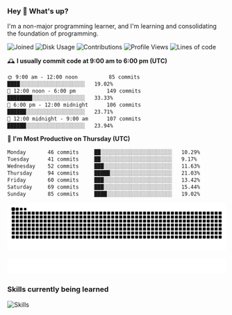 ### Hey :wave: What's up?

I'm a non-major programming learner, and I'm learning and consolidating the foundation of programming.

<!--START_SECTION:waka-->
![Joined](http://img.shields.io/badge/Joined-6%20years%20ago-6D67E4?style=flat&labelColor=453C67)
![Disk Usage](http://img.shields.io/badge/Github%27s%20Storage-592.0%20MB-FD841F?style=flat&labelColor=E14D2A)
![Contributions](http://img.shields.io/badge/Contributions%20in%202023-55-7DCE13?style=flat&labelColor=2B7A0B)
![Profile Views](http://img.shields.io/badge/Profile%20Views-273-3AB4F2?style=flat&labelColor=0078AA)
![Lines of code](https://img.shields.io/badge/Lines%20of%20code-2%20Million%20Lines%20of%20code-FF8B8B?style=flat&labelColor=EB4747)

🕰️ **I usually commit code at 9:00 am to 6:00 pm (UTC)** 

```text
🌞 9:00 am - 12:00 noon          85 commits     ████░░░░░░░░░░░░░░░░░░░░░   19.02% 
🌆 12:00 noon - 6:00 pm          149 commits    ████████░░░░░░░░░░░░░░░░░   33.33% 
🌃 6:00 pm - 12:00 midnight      106 commits    ██████░░░░░░░░░░░░░░░░░░░   23.71% 
🌙 12:00 midnight - 9:00 am      107 commits    ██████░░░░░░░░░░░░░░░░░░░   23.94%
```
📅 **I'm Most Productive on Thursday (UTC)** 

```text
Monday       46 commits     ██░░░░░░░░░░░░░░░░░░░░░░░   10.29% 
Tuesday      41 commits     ██░░░░░░░░░░░░░░░░░░░░░░░   9.17% 
Wednesday    52 commits     ███░░░░░░░░░░░░░░░░░░░░░░   11.63% 
Thursday     94 commits     █████░░░░░░░░░░░░░░░░░░░░   21.03% 
Friday       60 commits     ███░░░░░░░░░░░░░░░░░░░░░░   13.42% 
Saturday     69 commits     ███░░░░░░░░░░░░░░░░░░░░░░   15.44% 
Sunday       85 commits     ████░░░░░░░░░░░░░░░░░░░░░   19.02%
```

<!--END_SECTION:waka-->

![Snake animation](https://raw.githubusercontent.com/dirname/dirname/output/snake.svg)

![metrics](github-metrics.svg)

### Skills currently being learned

![Skills](https://skillicons.dev/icons?i=linux,rust,go,solidity,typescript,bash,git,postgres,mysql,redis,mongo,docker,kubernetes,grafana,prometheus)
